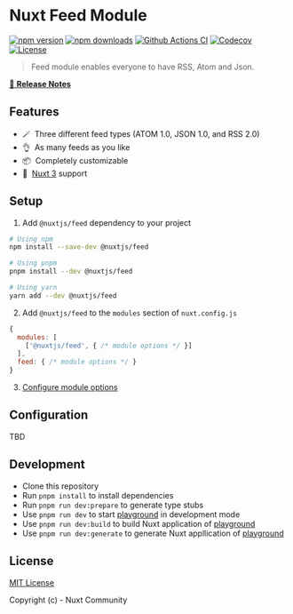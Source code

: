 # Nuxt Feed Module

[![npm version][npm-version-src]][npm-version-href]
[![npm downloads][npm-downloads-src]][npm-downloads-href]
[![Github Actions CI][github-actions-ci-src]][github-actions-ci-href]
[![Codecov][codecov-src]][codecov-href]
[![License][license-src]][license-href]

> Feed module enables everyone to have RSS, Atom and Json.

[📖 **Release Notes**](./CHANGELOG.md)

## Features

- 🪄&nbsp; Three different feed types (ATOM 1.0, JSON 1.0, and RSS 2.0)
- 👌&nbsp; As many feeds as you like
- 📦&nbsp; Completely customizable
- 🚀&nbsp; [Nuxt 3](https://v3.nuxtjs.org/) support

## Setup

1. Add `@nuxtjs/feed` dependency to your project

```bash
# Using npm
npm install --save-dev @nuxtjs/feed

# Using pnpm
pnpm install --dev @nuxtjs/feed

# Using yarn
yarn add --dev @nuxtjs/feed
```

2. Add `@nuxtjs/feed` to the `modules` section of `nuxt.config.js`

```js
{
  modules: [
    ['@nuxtjs/feed', { /* module options */ }]
  ],
  feed: { /* module options */ }
}
```

3. [Configure module options](#configuration)

## Configuration

TBD

## Development

- Clone this repository
- Run `pnpm install` to install dependencies
- Run `pnpm run dev:prepare` to generate type stubs
- Use `pnpm run dev` to start [playground](./playground) in development mode
- Use `pnpm run dev:build` to build Nuxt application of [playground](./playground)
- Use `pnpm run dev:generate` to generate Nuxt appllication of [playground](./playground)

## License

[MIT License](./LICENSE)

Copyright (c) - Nuxt Community

<!-- Badges -->
[npm-version-src]: https://img.shields.io/npm/v/@nuxtjs/feed/latest.svg
[npm-version-href]: https://npmjs.com/package/@nuxtjs/feed

[npm-downloads-src]: https://img.shields.io/npm/dt/@nuxtjs/feed.svg
[npm-downloads-href]: https://npmjs.com/package/@nuxtjs/feed

[github-actions-ci-src]: https://github.com/nuxt-community/feed-module/workflows/ci/badge.svg
[github-actions-ci-href]: https://github.com/nuxt-community/feed-module/actions?query=workflow%3Aci

[codecov-src]: https://img.shields.io/codecov/c/github/nuxt-community/feed-module.svg
[codecov-href]: https://codecov.io/gh/nuxt-community/feed-module

[license-src]: https://img.shields.io/npm/l/@nuxtjs/feed.svg
[license-href]: https://npmjs.com/package/@nuxtjs/feed
